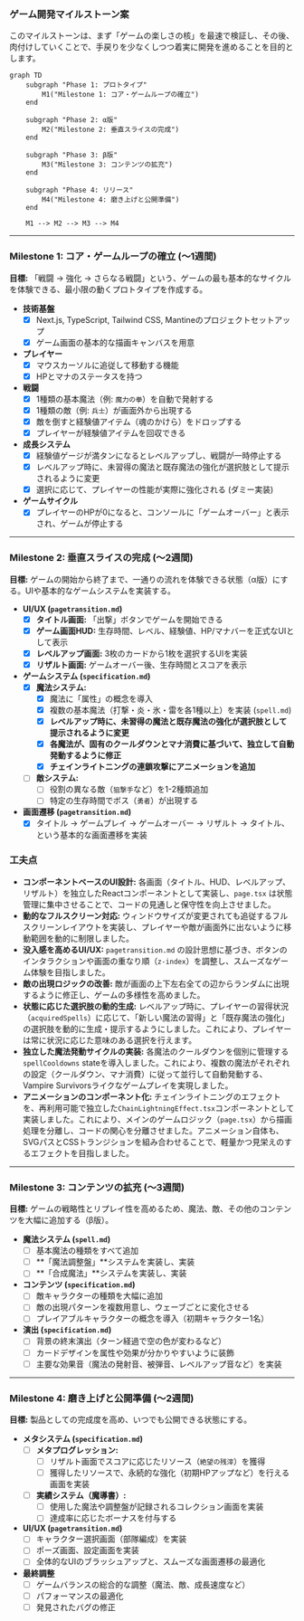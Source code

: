 ### ゲーム開発マイルストーン案

このマイルストーンは、まず「ゲームの楽しさの核」を最速で検証し、その後、肉付けしていくことで、手戻りを少なくしつつ着実に開発を進めることを目的とします。

```mermaid
graph TD
    subgraph "Phase 1: プロトタイプ"
        M1("Milestone 1: コア・ゲームループの確立")
    end
    
    subgraph "Phase 2: α版"
        M2("Milestone 2: 垂直スライスの完成")
    end

    subgraph "Phase 3: β版"
        M3("Milestone 3: コンテンツの拡充")
    end

    subgraph "Phase 4: リリース"
        M4("Milestone 4: 磨き上げと公開準備")
    end

    M1 --> M2 --> M3 --> M4
```

---

### Milestone 1: コア・ゲームループの確立 (～1週間)
**目標:** 「戦闘 → 強化 → さらなる戦闘」という、ゲームの最も基本的なサイクルを体験できる、最小限の動くプロトタイプを作成する。

-   **技術基盤**
    -   [x] Next.js, TypeScript, Tailwind CSS, Mantineのプロジェクトセットアップ
    -   [x] ゲーム画面の基本的な描画キャンバスを用意
-   **プレイヤー**
    -   [x] マウスカーソルに追従して移動する機能
    -   [x] HPとマナのステータスを持つ
-   **戦闘**
    -   [x] 1種類の基本魔法（例: `魔力の拳`）を自動で発射する
    -   [x] 1種類の敵（例: `兵士`）が画面外から出現する
    -   [x] 敵を倒すと経験値アイテム（魂のかけら）をドロップする
    -   [x] プレイヤーが経験値アイテムを回収できる
-   **成長システム**
    -   [x] 経験値ゲージが満タンになるとレベルアップし、戦闘が一時停止する
    -   [x] レベルアップ時に、未習得の魔法と既存魔法の強化が選択肢として提示されるように変更
    -   [x] 選択に応じて、プレイヤーの性能が実際に強化される (ダミー実装)
-   **ゲームサイクル**
    -   [x] プレイヤーのHPが0になると、コンソールに「ゲームオーバー」と表示され、ゲームが停止する

---

### Milestone 2: 垂直スライスの完成 (～2週間)
**目標:** ゲームの開始から終了まで、一通りの流れを体験できる状態（α版）にする。UIや基本的なゲームシステムを実装する。

-   **UI/UX (`pagetransition.md`)**
    -   [x] **タイトル画面:** 「出撃」ボタンでゲームを開始できる
    -   [x] **ゲーム画面HUD:** 生存時間、レベル、経験値、HP/マナバーを正式なUIとして表示
    -   [x] **レベルアップ画面:** 3枚のカードから1枚を選択するUIを実装
    -   [x] **リザルト画面:** ゲームオーバー後、生存時間とスコアを表示
-   **ゲームシステム (`specification.md`)**
    -   [x] **魔法システム:**
        -   [x] 魔法に「属性」の概念を導入
        -   [x] 複数の基本魔法（打撃・炎・氷・雷を各1種以上）を実装 (`spell.md`)
        -   [x] **レベルアップ時に、未習得の魔法と既存魔法の強化が選択肢として提示されるように変更**
        -   [x] **各魔法が、固有のクールダウンとマナ消費に基づいて、独立して自動発動するように修正**
        -   [x] **チェインライトニングの連鎖攻撃にアニメーションを追加**
    -   [ ] **敵システム:**
        -   [ ] 役割の異なる敵（`狙撃手`など）を1-2種類追加
        -   [ ] 特定の生存時間でボス（`勇者`）が出現する
-   **画面遷移 (`pagetransition.md`)**
    -   [x] タイトル → ゲームプレイ → ゲームオーバー → リザルト → タイトル、という基本的な画面遷移を実装

### 工夫点

*   **コンポーネントベースのUI設計:** 各画面（タイトル、HUD、レベルアップ、リザルト）を独立したReactコンポーネントとして実装し、`page.tsx` は状態管理に集中させることで、コードの見通しと保守性を向上させました。
*   **動的なフルスクリーン対応:** ウィンドウサイズが変更されても追従するフルスクリーンレイアウトを実装し、プレイヤーや敵が画面外に出ないように移動範囲を動的に制限しました。
*   **没入感を高めるUI/UX:** `pagetransition.md` の設計思想に基づき、ボタンのインタラクションや画面の重なり順（`z-index`）を調整し、スムーズなゲーム体験を目指しました。
*   **敵の出現ロジックの改善:** 敵が画面の上下左右全ての辺からランダムに出現するように修正し、ゲームの多様性を高めました。
*   **状態に応じた選択肢の動的生成:** レベルアップ時に、プレイヤーの習得状況（`acquiredSpells`）に応じて、「新しい魔法の習得」と「既存魔法の強化」の選択肢を動的に生成・提示するようにしました。これにより、プレイヤーは常に状況に応じた意味のある選択を行えます。
*   **独立した魔法発動サイクルの実装:** 各魔法のクールダウンを個別に管理する`spellCooldowns` stateを導入しました。これにより、複数の魔法がそれぞれの設定（クールダウン、マナ消費）に従って並行して自動発動する、Vampire Survivorsライクなゲームプレイを実現しました。
*   **アニメーションのコンポーネント化:** チェインライトニングのエフェクトを、再利用可能で独立した`ChainLightningEffect.tsx`コンポーネントとして実装しました。これにより、メインのゲームロジック（`page.tsx`）から描画処理を分離し、コードの関心を分離させました。アニメーション自体も、SVGパスとCSSトランジションを組み合わせることで、軽量かつ見栄えのするエフェクトを目指しました。

---

### Milestone 3: コンテンツの拡充 (～3週間)
**目標:** ゲームの戦略性とリプレイ性を高めるため、魔法、敵、その他のコンテンツを大幅に追加する（β版）。

-   **魔法システム (`spell.md`)**
    -   [ ] 基本魔法の種類をすべて追加
    -   [ ] **「魔法調整盤」**システムを実装し、実装
    -   [ ] **「合成魔法」**システムを実装し、実装
-   **コンテンツ (`specification.md`)**
    -   [ ] 敵キャラクターの種類を大幅に追加
    -   [ ] 敵の出現パターンを複数用意し、ウェーブごとに変化させる
    -   [ ] プレイアブルキャラクターの概念を導入（初期キャラクター1名）
-   **演出 (`specification.md`)**
    -   [ ] 背景の終末演出（ターン経過で空の色が変わるなど）
    -   [ ] カードデザインを属性や効果が分かりやすいように装飾
    -   [ ] 主要な効果音（魔法の発射音、被弾音、レベルアップ音など）を実装

---

### Milestone 4: 磨き上げと公開準備 (～2週間)
**目標:** 製品としての完成度を高め、いつでも公開できる状態にする。

-   **メタシステム (`specification.md`)**
    -   [ ] **メタプログレッション:**
        -   [ ] リザルト画面でスコアに応じたリソース（`絶望の残滓`）を獲得
        -   [ ] 獲得したリソースで、永続的な強化（初期HPアップなど）を行える画面を実装
    -   [ ] **実績システム（魔導書）:**
        -   [ ] 使用した魔法や調整盤が記録されるコレクション画面を実装
        -   [ ] 達成率に応じたボーナスを付与する
-   **UI/UX (`pagetransition.md`)**
    -   [ ] キャラクター選択画面（部隊編成）を実装
    -   [ ] ポーズ画面、設定画面を実装
    -   [ ] 全体的なUIのブラッシュアップと、スムーズな画面遷移の最適化
-   **最終調整**
    -   [ ] ゲームバランスの総合的な調整（魔法、敵、成長速度など）
    -   [ ] パフォーマンスの最適化
    -   [ ] 発見されたバグの修正
